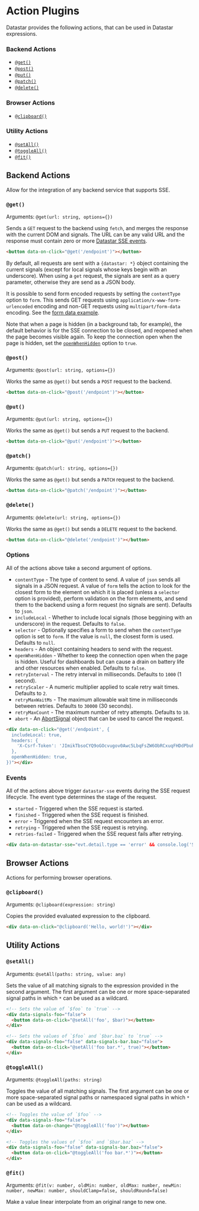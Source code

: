 # Action Plugins

Datastar provides the following actions, that can be used in Datastar expressions.

### Backend Actions

- [`@get()`](#get)
- [`@post()`](#post)
- [`@put()`](#put)
- [`@patch()`](#patch)
- [`@delete()`](#delete)

### Browser Actions

- [`@clipboard()`](#clipboard)

### Utility Actions

- [`@setAll()`](#setall)
- [`@toggleAll()`](#toggleall)
- [`@fit()`](#fit)

## Backend Actions

Allow for the integration of any backend service that supports SSE.

### `@get()`

Arguments: `@get(url: string, options={})`

Sends a `GET` request to the backend using `fetch`, and merges the response with the current DOM and signals. The URL can be any valid URL and the response must contain zero or more [Datastar SSE events](/reference/sse_events).

```html
<button data-on-click="@get('/endpoint')"></button>
```

By default, all requests are sent with a `{datastar: *}` object containing the current signals (except for local signals whose keys begin with an underscore). When using a `get` request, the signals are sent as a query parameter, otherwise they are send as a JSON body.

It is possible to send form encoded requests by setting the `contentType` option to `form`. This sends GET requests using `application/x-www-form-urlencoded` encoding and non-GET requests using `multipart/form-data` encoding. See the [form data example](/examples/form_data).

Note that when a page is hidden (in a background tab, for example), the default behavior is for the SSE connection to be closed, and reopened when the page becomes visible again. To keep the connection open when the page is hidden, set the [`openWhenHidden`](#options) option to `true`.

### `@post()`

Arguments: `@post(url: string, options={})`

Works the same as `@get()` but sends a `POST` request to the backend.

```html
<button data-on-click="@post('/endpoint')"></button>
```

### `@put()`

Arguments: `@put(url: string, options={})`

Works the same as `@get()` but sends a `PUT` request to the backend.

```html
<button data-on-click="@put('/endpoint')"></button>
```

### `@patch()`

Arguments: `@patch(url: string, options={})`

Works the same as `@get()` but sends a `PATCH` request to the backend.

```html
<button data-on-click="@patch('/endpoint')"></button>
```

### `@delete()`

Arguments: `@delete(url: string, options={})`

Works the same as `@get()` but sends a `DELETE` request to the backend.

```html
<button data-on-click="@delete('/endpoint')"></button>
```

### Options

All of the actions above take a second argument of options.

- `contentType` - The type of content to send. A value of `json` sends all signals in a JSON request. A value of `form` tells the action to look for the closest form to the element on which it is placed (unless a `selector` option is provided), perform validation on the form elements, and send them to the backend using a form request (no signals are sent). Defaults to `json`.
- `includeLocal` - Whether to include local signals (those beggining with an underscore) in the request. Defaults to `false`.
- `selector` - Optionally specifies a form to send when the `contentType` option is set to `form`. If the value is `null`, the closest form is used. Defaults to `null`.
- `headers` - An object containing headers to send with the request.
- `openWhenHidden` - Whether to keep the connection open when the page is hidden. Useful for dashboards but can cause a drain on battery life and other resources when enabled. Defaults to `false`.
- `retryInterval` - The retry interval in milliseconds. Defaults to `1000` (1 second).
- `retryScaler` - A numeric multiplier applied to scale retry wait times. Defaults to `2`.
- `retryMaxWaitMs` - The maximum allowable wait time in milliseconds between retries. Defaults to `30000` (30 seconds).
- `retryMaxCount` - The maximum number of retry attempts. Defaults to `10`.
- `abort` - An [AbortSignal](https://developer.mozilla.org/en-US/docs/Web/API/AbortSignal) object that can be used to cancel the request.

```html
<div data-on-click="@get('/endpoint', {
  includeLocal: true,
  headers: {
    'X-Csrf-Token': 'JImikTbsoCYQ9oGOcvugov0Awc5LbqFsZW6ObRCxuqFHDdPbuFyc4ksPVVa9+EB4Ag+VU6rpc680edNFswIRwg==',
  },
  openWhenHidden: true,
})"></div>
```

### Events

All of the actions above trigger `datastar-sse` events during the SSE request lifecycle. The event type determines the stage of the request.

- `started` - Triggered when the SSE request is started.
- `finished` - Triggered when the SSE request is finished.
- `error` - Triggered when the SSE request encounters an error.
- `retrying` - Triggered when the SSE request is retrying.
- `retries-failed` - Triggered when the SSE request fails after retrying.

```html
<div data-on-datastar-sse="evt.detail.type == 'error' && console.log('SSE error encountered')"></div>
```

## Browser Actions

Actions for performing browser operations.

### `@clipboard()`

Arguments: `@clipboard(expression: string)`

Copies the provided evaluated expression to the clipboard.

```html
<div data-on-click="@clipboard('Hello, world!')"></div>
```

## Utility Actions

### `@setAll()`

Arguments: `@setAll(paths: string, value: any)`

Sets the value of all matching signals to the expression provided in the second argument. The first argument can be one or more space-separated signal paths in which `*` can be used as a wildcard.

```html 
<!-- Sets the value of `$foo` to `true` -->
<div data-signals-foo="false">
  <button data-on-click="@setAll('foo', $bar)"></button>
</div>

<!-- Sets the values of `$foo` and `$bar.baz` to `true` -->
<div data-signals-foo="false" data-signals-bar.baz="false">
  <button data-on-click="@setAll('foo bar.*', true)"></button>
</div>
```

### `@toggleAll()`

Arguments: `@toggleAll(paths: string)`

Toggles the value of all matching signals. The first argument can be one or more space-separated signal paths or namespaced signal paths in which `*` can be used as a wildcard.

```html 
<!-- Toggles the value of `$foo` -->
<div data-signals-foo="false">
  <button data-on-change="@toggleAll('foo')"></button>
</div>

<!-- Toggles the values of `$foo` and `$bar.baz` -->
<div data-signals-foo="false" data-signals-bar.baz="false">
  <button data-on-click="@toggleAll('foo bar.*')"></button>
</div>
```

### `@fit()`

Arguments: `@fit(v: number, oldMin: number, oldMax: number, newMin: number, newMax: number, shouldClamp=false, shouldRound=false)`

Make a value linear interpolate from an original range to new one.